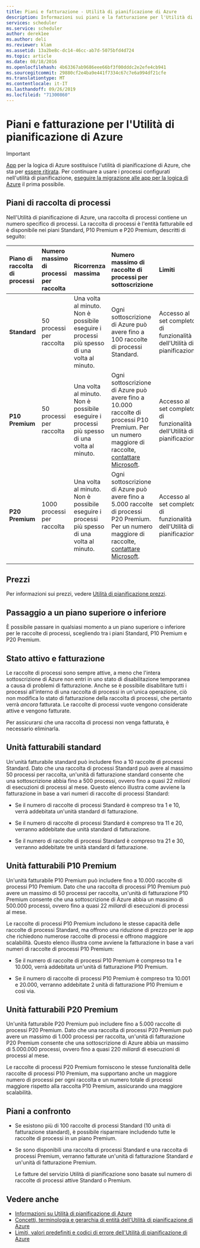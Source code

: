 ```yaml
---
title: Piani e fatturazione - Utilità di pianificazione di Azure
description: Informazioni sui piani e la fatturazione per l'Utilità di pianificazione di Azure
services: scheduler
ms.service: scheduler
author: derek1ee
ms.author: deli
ms.reviewer: klam
ms.assetid: 13a2be8c-dc14-46cc-ab7d-5075bfd4d724
ms.topic: article
ms.date: 08/18/2016
ms.openlocfilehash: 4b63367ab9686eee66bf3f00dddc2e2efe4cb941
ms.sourcegitcommit: 29880cf2e4ba9e441f7334c67c7e6a994df21cfe
ms.translationtype: MT
ms.contentlocale: it-IT
ms.lasthandoff: 09/26/2019
ms.locfileid: "71300860"
---
```

# <a name="plans-and-billing-for-azure-scheduler"></a>Piani e fatturazione per l'Utilità di pianificazione di Azure

> [!IMPORTANT]
> [App](../logic-apps/logic-apps-overview.md) per la logica di Azure sostituisce l'utilità di pianificazione di Azure, che sta per [essere ritirata](../scheduler/migrate-from-scheduler-to-logic-apps.md#retire-date). Per continuare a usare i processi configurati nell'utilità di pianificazione, [eseguire la migrazione alle app per la logica di Azure](../scheduler/migrate-from-scheduler-to-logic-apps.md) il prima possibile.

## <a name="job-collection-plans"></a>Piani di raccolta di processi

Nell'Utilità di pianificazione di Azure, una raccolta di processi contiene un numero specifico di processi. La raccolta di processi è l'entità fatturabile ed è disponibile nei piani Standard, P10 Premium e P20 Premium, descritti di seguito: 

| Piano di raccolta di processi | Numero massimo di processi per raccolta | Ricorrenza massima | Numero massimo di raccolte di processi per sottoscrizione | Limiti | 
|:--- |:--- |:--- |:--- |:--- |
| **Standard** | 50 processi per raccolta | Una volta al minuto. Non è possibile eseguire i processi più spesso di una volta al minuto. | Ogni sottoscrizione di Azure può avere fino a 100 raccolte di processi Standard. | Accesso al set completo di funzionalità dell'Utilità di pianificazione | 
| **P10 Premium** | 50 processi per raccolta | Una volta al minuto. Non è possibile eseguire i processi più spesso di una volta al minuto. | Ogni sottoscrizione di Azure può avere fino a 10.000 raccolte di processi P10 Premium. Per un numero maggiore di raccolte, <a href="mailto:wapteams@microsoft.com">contattare Microsoft</a>. | Accesso al set completo di funzionalità dell'Utilità di pianificazione |
| **P20 Premium** | 1000 processi per raccolta | Una volta al minuto. Non è possibile eseguire i processi più spesso di una volta al minuto. | Ogni sottoscrizione di Azure può avere fino a 5.000 raccolte di processi P20 Premium. Per un numero maggiore di raccolte, <a href="mailto:wapteams@microsoft.com">contattare Microsoft</a>. | Accesso al set completo di funzionalità dell'Utilità di pianificazione |
|||||| 

## <a name="pricing"></a>Prezzi

Per informazioni sui prezzi, vedere [Utilità di pianificazione prezzi](https://azure.microsoft.com/pricing/details/scheduler/).

## <a name="upgrade-or-downgrade-plans"></a>Passaggio a un piano superiore o inferiore

È possibile passare in qualsiasi momento a un piano superiore o inferiore per le raccolte di processi, scegliendo tra i piani Standard, P10 Premium e P20 Premium.

## <a name="active-status-and-billing"></a>Stato attivo e fatturazione

Le raccolte di processi sono sempre attive, a meno che l'intera sottoscrizione di Azure non entri in uno stato di disabilitazione temporanea a causa di problemi di fatturazione. Anche se è possibile disabilitare tutti i processi all'interno di una raccolta di processi in un'unica operazione, ciò non modifica lo stato di fatturazione della raccolta di processi, che pertanto verrà *ancora* fatturata. Le raccolte di processi vuote vengono considerate attive e vengono fatturate.

Per assicurarsi che una raccolta di processi non venga fatturata, è necessario eliminarla.

## <a name="standard-billable-units"></a>Unità fatturabili standard

Un'unità fatturabile standard può includere fino a 10 raccolte di processi Standard. Dato che una raccolta di processi Standard può avere al massimo 50 processi per raccolta, un'unità di fatturazione standard consente che una sottoscrizione abbia fino a 500 processi, ovvero fino a quasi 22 *milioni* di esecuzioni di processi al mese. Questo elenco illustra come avviene la fatturazione in base a vari numeri di raccolte di processi Standard:

* Se il numero di raccolte di processi Standard è compreso tra 1 e 10, verrà addebitata un'unità standard di fatturazione. 

* Se il numero di raccolte di processi Standard è compreso tra 11 e 20, verranno addebitate due unità standard di fatturazione. 

* Se il numero di raccolte di processi Standard è compreso tra 21 e 30, verranno addebitate tre unità standard di fatturazione.

## <a name="p10-premium-billable-units"></a>Unità fatturabili P10 Premium

Un'unità fatturabile P10 Premium può includere fino a 10.000 raccolte di processi P10 Premium. Dato che una raccolta di processi P10 Premium può avere un massimo di 50 processi per raccolta, un'unità di fatturazione P10 Premium consente che una sottoscrizione di Azure abbia un massimo di 500.000 processi, ovvero fino a quasi 22 *miliardi* di esecuzioni di processi al mese. 

Le raccolte di processi P10 Premium includono le stesse capacità delle raccolte di processi Standard, ma offrono una riduzione di prezzo per le app che richiedono numerose raccolte di processi e offrono maggiore scalabilità. Questo elenco illustra come avviene la fatturazione in base a vari numeri di raccolte di processi P10 Premium:

* Se il numero di raccolte di processi P10 Premium è compreso tra 1 e 10.000, verrà addebitata un'unità di fatturazione P10 Premium. 

* Se il numero di raccolte di processi P10 Premium è compreso tra 10.001 e 20.000, verranno addebitate 2 unità di fatturazione P10 Premium e così via.

## <a name="p20-premium-billable-units"></a>Unità fatturabili P20 Premium

Un'unità fatturabile P20 Premium può includere fino a 5.000 raccolte di processi P20 Premium. Dato che una raccolta di processi P20 Premium può avere un massimo di 1.000 processi per raccolta, un'unità di fatturazione P20 Premium consente che una sottoscrizione di Azure abbia un massimo di 5.000.000 processi, ovvero fino a quasi 220 *miliardi* di esecuzioni di processi al mese.

Le raccolte di processi P20 Premium forniscono le stesse funzionalità delle raccolte di processi P10 Premium, ma supportano anche un maggiore numero di processi per ogni raccolta e un numero totale di processi maggiore rispetto alla raccolta P10 Premium, assicurando una maggiore scalabilità.

## <a name="plan-comparison"></a>Piani a confronto

* Se esistono più di 100 raccolte di processi Standard (10 unità di fatturazione standard), è possibile risparmiare includendo tutte le raccolte di processi in un piano Premium.

* Se sono disponibili una raccolta di processi Standard e una raccolta di processi Premium, verranno fatturate un'unità di fatturazione Standard *e* un'unità di fatturazione Premium.

  Le fatture del servizio Utilità di pianificazione sono basate sul numero di raccolte di processi attive Standard o Premium.

## <a name="see-also"></a>Vedere anche

* [Informazioni su Utilità di pianificazione di Azure](scheduler-intro.md)
* [Concetti, terminologia e gerarchia di entità dell'Utilità di pianificazione di Azure](scheduler-concepts-terms.md)
* [Limiti, valori predefiniti e codici di errore dell'Utilità di pianificazione di Azure](scheduler-limits-defaults-errors.md)